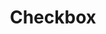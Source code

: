 ---
layout: component.njk
tags: 
    - legacy_components_it
key: checkbox-legacy_it
title: Checkbox
parent: legacy_components_it
image: legacy/overview/checkbox.webp
keywords: 
order: 60
availablelanguages: 
    - de
    - en
---